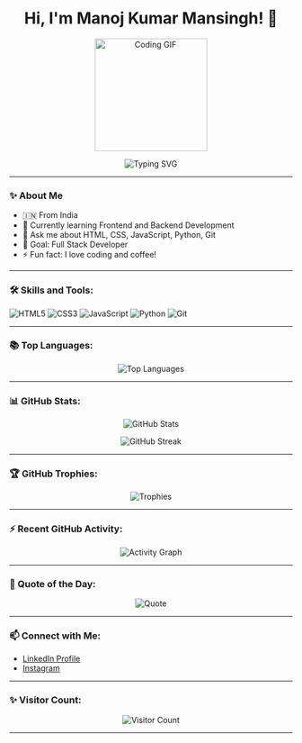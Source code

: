 <h1 align="center">Hi, I'm Manoj Kumar Mansingh! 👋</h1>

<p align="center">
  <img src="https://media.giphy.com/media/26u4cqQna0yYg4UnK/giphy.gif" width="200" height="200" alt="Coding GIF"/>
</p>

<p align="center">
  <img src="https://readme-typing-svg.herokuapp.com?font=Fira+Code&weight=500&size=24&pause=1000&color=00F700&center=true&vCenter=true&width=435&lines=Passionate+Web+Developer;Open+Source+Enthusiast;Always+Learning+New+Things" alt="Typing SVG" />
</p>

---

### ✨ About Me
- 🇮🇳 From India
- 🌱 Currently learning Frontend and Backend Development
- 💬 Ask me about HTML, CSS, JavaScript, Python, Git
- 🎯 Goal: Full Stack Developer
- ⚡ Fun fact: I love coding and coffee!

---

### 🛠️ Skills and Tools:
<p>
  <img src="https://img.shields.io/badge/HTML5-%23E34F26.svg?&style=for-the-badge&logo=html5&logoColor=white" alt="HTML5"/>
  <img src="https://img.shields.io/badge/CSS3-%231572B6.svg?&style=for-the-badge&logo=css3&logoColor=white" alt="CSS3"/>
  <img src="https://img.shields.io/badge/JavaScript-%23323330.svg?&style=for-the-badge&logo=javascript&logoColor=%23F7DF1E" alt="JavaScript"/>
  <img src="https://img.shields.io/badge/Python-%2314354C.svg?&style=for-the-badge&logo=python&logoColor=white" alt="Python"/>
  <img src="https://img.shields.io/badge/Git-%23F05033.svg?&style=for-the-badge&logo=git&logoColor=white" alt="Git"/>
</p>

---

### 📚 Top Languages:
<p align="center">
  <img src="https://github-readme-stats.vercel.app/api/top-langs/?username=manojkumarmansingh&layout=compact&theme=radical" alt="Top Languages" />
</p>

---

### 📊 GitHub Stats:
<p align="center">
  <img src="https://github-readme-stats.vercel.app/api?username=manojkumarmansingh&show_icons=true&theme=radical" alt="GitHub Stats" />
</p>

<p align="center">
  <img src="https://streak-stats.demolab.com?user=manojkumarmansingh&theme=radical&hide_border=true" alt="GitHub Streak" />
</p>

---

### 🏆 GitHub Trophies:
<p align="center">
  <img src="https://github-profile-trophy.vercel.app/?username=manojkumarmansingh&theme=radical&no-frame=true&no-bg=true&margin-w=4" alt="Trophies" />
</p>

---

### ⚡ Recent GitHub Activity:
<p align="center">
  <img src="https://github-readme-activity-graph.cyclic.app/graph?username=manojkumarmansingh&theme=radical" alt="Activity Graph"/>
</p>

---

### 💬 Quote of the Day:
<p align="center">
  <img src="https://quotes-github-readme.vercel.app/api?type=horizontal&theme=radical" alt="Quote" />
</p>

---

### 📫 Connect with Me:
- [LinkedIn Profile](https://www.linkedin.com/in/manojkumarmansingh)
- [Instagram](https://instagram.com/manojkumarmansingh)

---

### ✨ Visitor Count:
<p align="center">
  <img src="https://profile-counter.glitch.me/manojkumarmansingh/count.svg" alt="Visitor Count" />
</p>

---